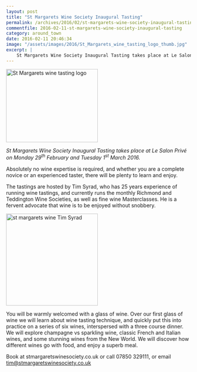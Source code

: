 ```yaml
---
layout: post
title: "St Margarets Wine Society Inaugural Tasting"
permalink: /archives/2016/02/st-margarets-wine-society-inaugural-tasting.html
commentfile: 2016-02-11-st-margarets-wine-society-inaugural-tasting
category: around_town
date: 2016-02-11 20:46:34
image: "/assets/images/2016/St_Margarets_wine_tasting_logo_thumb.jpg"
excerpt: |
    St Margarets Wine Society Inaugural Tasting takes place at Le Salon Priv&#233; on Monday 29<sup>th</sup> February and Tuesday 1<sup>st</sup> March 2016.
---
```


<a href="/assets/images/2016/St_Margarets_wine_tasting_logo.jpg" title="See larger version of - St Margarets wine tasting logo"><img src="/assets/images/2016/St_Margarets_wine_tasting_logo_thumb.jpg" width="250" height="199" alt="St Margarets wine tasting logo" class=" right" /></a>

*St Margarets Wine Society Inaugural Tasting takes place at Le Salon Privé on Monday 29<sup>th</sup> February and Tuesday 1<sup>st</sup> March 2016.*

Absolutely no wine expertise is required, and whether you are a complete novice or an experienced taster, there will be plenty to learn and enjoy.

The tastings are hosted by Tim Syrad, who has 25 years experience of running wine tastings, and currently runs the monthly Richmond and Teddington Wine Societies, as well as fine wine Masterclasses. He is a fervent advocate that wine is to be enjoyed without snobbery.

<a href="/assets/images/2016/st-margarets-wine-Tim-Syrad.jpg" title="See larger version of - st margarets wine Tim Syrad"><img src="/assets/images/2016/st-margarets-wine-Tim-Syrad_thumb.jpg" width="250" height="250" alt="st margarets wine Tim Syrad" class="photo right" /></a>

You will be warmly welcomed with a glass of wine. Over our first glass of wine we will learn about wine tasting technique, and quickly put this into practice on a series of six wines, interspersed with a three course dinner. We will explore champagne vs sparkling wine, classic French and Italian wines, and some stunning wines from the New World. We will discover how different wines go with food, and enjoy a superb meal.

Book at stmargaretswinesociety.co.uk
or call 07850 329111, or email <tim@stmargaretswinesociety.co.uk>
